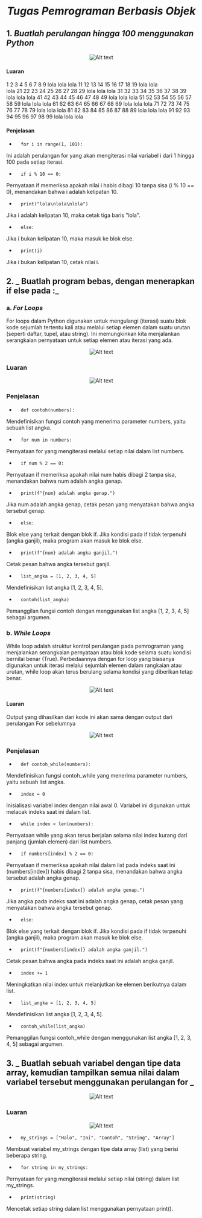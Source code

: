 
<div align="center">

# _Tugas Pemrograman Berbasis Objek_

</div>

## 1. _Buatlah perulangan hingga 100 menggunakan Python_


<div align="center">

![Alt text](image.png)

</div>

#### Luaran

1
2
3
4
5
6
7
8
9
lola 
lola 
lola 
11
12
13
14
15
16
17
18
19
lola 
lola  
lola 
21
22
23
24
25
26
27
28
29
lola 
lola 
lola 
31
32
33
34
35
36
37
38
39
lola 
lola 
lola 
41
42
43
44
45
46
47
48
49
lola 
lola 
lola 
51
52
53
54
55
56
57
58
59
lola 
lola 
lola 
61
62
63
64
65
66
67
68
69
lola 
lola 
lola 
71
72
73
74
75
76
77
78
79
lola 
lola 
lola 
81
82
83
84
85
86
87
88
89
lola 
lola 
lola 
91
92
93
94
95
96
97
98
99
lola 
lola 
lola 

#### Penjelasan

-       for i in range(1, 101):
Ini adalah perulangan for yang akan mengiterasi nilai variabel i dari 1 hingga 100 pada setiap iterasi.

-       if i % 10 == 0:
Pernyataan if memeriksa apakah nilai i habis dibagi 10 tanpa sisa (i % 10 == 0), menandakan bahwa i adalah kelipatan 10.

-       print("lola\nlola\nlola")
Jika i adalah kelipatan 10, maka cetak tiga baris "lola".

-       else:
Jika i bukan kelipatan 10, maka masuk ke blok else.

-       print(i)
Jika i bukan kelipatan 10, cetak nilai i.




## 2. _ Buatlah program bebas, dengan menerapkan if else pada :_
### a. _For Loops_
For loops dalam Python digunakan untuk mengulangi (iterasi) suatu blok kode sejumlah tertentu kali atau melalui setiap elemen dalam suatu urutan (seperti daftar, tupel, atau string). Ini memungkinkan kita menjalankan serangkaian pernyataan untuk setiap elemen atau iterasi yang ada.


<div align="center">

![Alt text](2a.jpg)

</div>

### Luaran

<div align="center">

![Alt text](luaran_2a.jpg)

</div>

### Penjelasan

-       def contoh(numbers):
Mendefinisikan fungsi contoh yang menerima parameter numbers, yaitu sebuah list angka.

-       for num in numbers:
Pernyataan for yang mengiterasi melalui setiap nilai dalam list numbers.

-       if num % 2 == 0:
Pernyataan if memeriksa apakah nilai num habis dibagi 2 tanpa sisa, menandakan bahwa num adalah angka genap.

-       print(f"{num} adalah angka genap.")
Jika num adalah angka genap, cetak pesan yang menyatakan bahwa angka tersebut genap.

-       else:
Blok else yang terkait dengan blok if. Jika kondisi pada if tidak terpenuhi (angka ganjil), maka program akan masuk ke blok else.

-       print(f"{num} adalah angka ganjil.")
Cetak pesan bahwa angka tersebut ganjil.

-       list_angka = [1, 2, 3, 4, 5]
Mendefinisikan list angka [1, 2, 3, 4, 5].

-       contoh(list_angka)
Pemanggilan fungsi contoh dengan menggunakan list angka [1, 2, 3, 4, 5] sebagai argumen.

### b. _While Loops_
While loop adalah struktur kontrol perulangan pada pemrograman yang menjalankan serangkaian pernyataan atau blok kode selama suatu kondisi bernilai benar (True). Perbedaannya dengan for loop yang biasanya digunakan untuk iterasi melalui sejumlah elemen dalam rangkaian atau urutan, while loop akan terus berulang selama kondisi yang diberikan tetap benar.

<div align="center">

![Alt text](2b.jpg)

</div>

#### Luaran
Output yang dihasilkan dari kode ini akan sama dengan output dari perulangan For sebelumnya

<div align="center">

![Alt text](luaran_2b.jpg)

</div>

### Penjelasan

-       def contoh_while(numbers):
Mendefinisikan fungsi contoh_while yang menerima parameter numbers, yaitu sebuah list angka.

-       index = 0
Inisialisasi variabel index dengan nilai awal 0. Variabel ini digunakan untuk melacak indeks saat ini dalam list.

-       while index < len(numbers):
Pernyataan while yang akan terus berjalan selama nilai index kurang dari panjang (jumlah elemen) dari list numbers.

-       if numbers[index] % 2 == 0:
Pernyataan if memeriksa apakah nilai dalam list pada indeks saat ini (numbers[index]) habis dibagi 2 tanpa sisa, menandakan bahwa angka tersebut adalah angka genap.

-       print(f"{numbers[index]} adalah angka genap.")
Jika angka pada indeks saat ini adalah angka genap, cetak pesan yang menyatakan bahwa angka tersebut genap.

-       else:
Blok else yang terkait dengan blok if. Jika kondisi pada if tidak terpenuhi (angka ganjil), maka program akan masuk ke blok else.

-       print(f"{numbers[index]} adalah angka ganjil.")
Cetak pesan bahwa angka pada indeks saat ini adalah angka ganjil.

-       index += 1
Meningkatkan nilai index untuk melanjutkan ke elemen berikutnya dalam list.

-       list_angka = [1, 2, 3, 4, 5]
Mendefinisikan list angka [1, 2, 3, 4, 5].

-       contoh_while(list_angka)
Pemanggilan fungsi contoh_while dengan menggunakan list angka [1, 2, 3, 4, 5] sebagai argumen.

## 3. _ Buatlah sebuah variabel dengan tipe data array, kemudian tampilkan semua nilai dalam variabel tersebut menggunakan perulangan for _

<div align="center">

![Alt text](no3.jpg)

</div>

### Luaran

<div align="center">

![Alt text](luaran_no3.jpg)

</div>

-       my_strings = ["Halo", "Ini", "Contoh", "String", "Array"]
Membuat variabel my_strings dengan tipe data array (list) yang berisi beberapa string.

-       for string in my_strings:
Pernyataan for yang mengiterasi melalui setiap nilai (string) dalam list my_strings.

-       print(string)
Mencetak setiap string dalam list menggunakan pernyataan print().